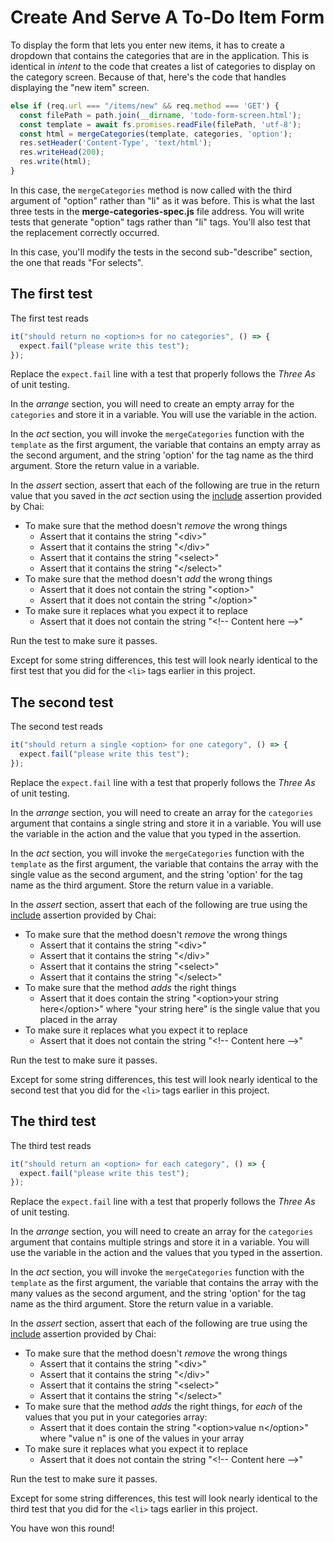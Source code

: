 # Create And Serve A To-Do Item Form

To display the form that lets you enter new items, it has to create a dropdown
that contains the categories that are in the application. This is identical in
_intent_ to the code that creates a list of categories to display on the
category screen. Because of that, here's the code that handles displaying the
"new item" screen.

```javascript
else if (req.url === "/items/new" && req.method === 'GET') {
  const filePath = path.join(__dirname, 'todo-form-screen.html');
  const template = await fs.promises.readFile(filePath, 'utf-8');
  const html = mergeCategories(template, categories, 'option');
  res.setHeader('Content-Type', 'text/html');
  res.writeHead(200);
  res.write(html);
}
```

In this case, the `mergeCategories` method is now called with the third argument
of "option" rather than "li" as it was before. This is what the last three tests
in the **merge-categories-spec.js** file address. You will write tests that
generate "option" tags rather than "li" tags. You'll also test that the
replacement correctly occurred.

In this case, you'll modify the tests in the second sub-"describe" section, the
one that reads "For selects".

## The first test

The first test reads

```javascript
it("should return no <option>s for no categories", () => {
  expect.fail("please write this test");
});
```

Replace the `expect.fail` line with a test that properly follows the _Three As_
of unit testing.

In the _arrange_ section, you will need to create an empty array for the
`categories` and store it in a variable. You will use the variable in the
action.

In the _act_ section, you will invoke the `mergeCategories` function with the
`template` as the first argument, the variable that contains an empty array as
the second argument, and the string 'option' for the tag name as the third
argument. Store the return value in a variable.

In the _assert_ section, assert that each of the following are true in the
return value that you saved in the _act_ section using the [include] assertion
provided by Chai:

- To make sure that the method doesn't _remove_ the wrong things
  - Assert that it contains the string "&lt;div>"
  - Assert that it contains the string "&lt;/div>"
  - Assert that it contains the string "&lt;select>"
  - Assert that it contains the string "&lt;/select>"
- To make sure that the method doesn't _add_ the wrong things
  - Assert that it does not contain the string "&lt;option>"
  - Assert that it does not contain the string "&lt;/option>"
- To make sure it replaces what you expect it to replace
  - Assert that it does not contain the string "&lt;!-- Content here -->"

Run the test to make sure it passes.

Except for some string differences, this test will look nearly identical to the
first test that you did for the `<li>` tags earlier in this project.

## The second test

The second test reads

```javascript
it("should return a single <option> for one category", () => {
  expect.fail("please write this test");
});
```

Replace the `expect.fail` line with a test that properly follows the _Three As_
of unit testing.

In the _arrange_ section, you will need to create an array for the `categories`
argument that contains a single string and store it in a variable. You will use
the variable in the action and the value that you typed in the assertion.

In the _act_ section, you will invoke the `mergeCategories` function with the
`template` as the first argument, the variable that contains the array with the
single value as the second argument, and the string 'option' for the tag name as
the third argument. Store the return value in a variable.

In the _assert_ section, assert that each of the following are true using the
[include] assertion provided by Chai:

- To make sure that the method doesn't _remove_ the wrong things
  - Assert that it contains the string "&lt;div>"
  - Assert that it contains the string "&lt;/div>"
  - Assert that it contains the string "&lt;select>"
  - Assert that it contains the string "&lt;/select>"
- To make sure that the method _adds_ the right things
  - Assert that it does contain the string "&lt;option>your string
    here&lt;/option>" where "your string here" is the single value that you
    placed in the array
- To make sure it replaces what you expect it to replace
  - Assert that it does not contain the string "&lt;!-- Content here -->"

Run the test to make sure it passes.

Except for some string differences, this test will look nearly identical to the
second test that you did for the `<li>` tags earlier in this project.

## The third test

The third test reads

```javascript
it("should return an <option> for each category", () => {
  expect.fail("please write this test");
});
```

Replace the `expect.fail` line with a test that properly follows the _Three As_
of unit testing.

In the _arrange_ section, you will need to create an array for the `categories`
argument that contains multiple strings and store it in a variable. You will use
the variable in the action and the values that you typed in the assertion.

In the _act_ section, you will invoke the `mergeCategories` function with the
`template` as the first argument, the variable that contains the array with the
many values as the second argument, and the string 'option' for the tag name as
the third argument. Store the return value in a variable.

In the _assert_ section, assert that each of the following are true using the
[include] assertion provided by Chai:

- To make sure that the method doesn't _remove_ the wrong things
  - Assert that it contains the string "&lt;div>"
  - Assert that it contains the string "&lt;/div>"
  - Assert that it contains the string "&lt;select>"
  - Assert that it contains the string "&lt;/select>"
- To make sure that the method _adds_ the right things, for _each_ of the values
  that you put in your categories array:
  - Assert that it does contain the string "&lt;option>value n&lt;/option>"
    where "value n" is one of the values in your array
- To make sure it replaces what you expect it to replace
  - Assert that it does not contain the string "&lt;!-- Content here -->"

Run the test to make sure it passes.

Except for some string differences, this test will look nearly identical to the
third test that you did for the `<li>` tags earlier in this project.

You have won this round!

[include]: https://www.chaijs.com/api/bdd/#method_include
